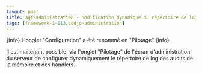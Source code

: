 ```yaml
---
layout: post
title: agf-administration - Modification dynamique du répertoire de log des audits
tags: [framework-1-113,codjo-administration]
---
```

{info}
L'onglet "Configuration" a été renommé en "Pilotage"
{info}

Il est maitenant possible, via l'onglet "Pilotage" de l'écran d'administration du serveur de configurer dynamiquement le répertoire de log des audits de la mémoire et des handlers.
